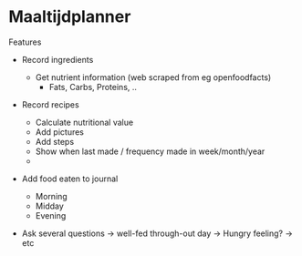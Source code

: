 # Maaltijdplanner


Features
  - Record ingredients 
    - Get nutrient information (web scraped from eg openfoodfacts)
      - Fats, Carbs, Proteins, ..
      
  - Record recipes
    - Calculate nutritional value
    - Add pictures
    - Add steps 
    - Show when last made / frequency made in week/month/year
    - 
    
    
  - Add food eaten to journal 
    - Morning
    - Midday
    - Evening 
    
   - Ask several questions 
    -> well-fed through-out day
    -> Hungry feeling? 
    -> etc 
